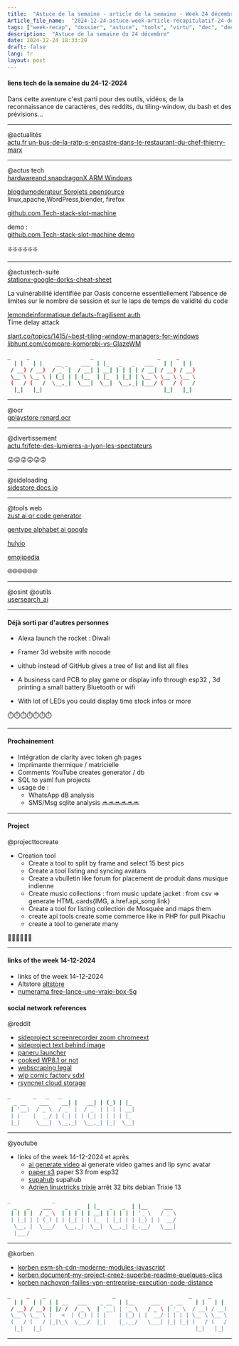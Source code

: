 ```yaml
--- 
title:  "Astuce de la semaine - article de la semaine - Week 24 décembre - Décembre 2024 - Weekrecap"
Article_file_name:  "2024-12-24-astuce-week-article-récapitulatif-24-dec.md"
tags: ["week-recap", "dossier", "astuce", "tools", "virtu", "dec", "dec-2024"]
description:  "Astuce de la semaine du 24 décembre"
date: 2024-12-24 18:33:29
draft: false 
lang: fr
layout: post
---
```



#### liens tech de la semaine du 24-12-2024
Dans cette aventure c'est parti pour des outils, vidéos, de la reconnaissance de caractères, des reddits, du tiling-window, du bash et des prévisions...  

----------


@actualités     
[actu.fr un-bus-de-la-ratp-s-encastre-dans-le-restaurant-du-chef-thierry-marx](https://actu.fr/ile-de-france/saint-ouen-sur-seine_93070/saint-ouen-un-bus-de-la-ratp-s-encastre-dans-le-restaurant-du-chef-thierry-marx_62016587.html)

----------

@actus tech     
[hardwareand snapdragonX ARM Windows](https://c.co/actualites/breves/les-pc-avec-snapdragon-x-elite-peinent-a-convaincre-qualcomm-revoit-un-peu-ses-ambitions)    


[blogdumoderateur 5projets opensource](https://www.blogdumoderateur.com/5-projets-open-source-marque-leur-temps/)    
linux,apache,WordPress,blender, firefox  



[github.com Tech-stack-slot-machine](https://github.com/Anurag-Kochar-1/Tech-stack-slot-machine)    


demo :  
[github.com Tech-stack-slot-machine demo](https://tech-stack-slot-machine.pages.dev/)   

❇️❇️❇️❇️❇️❇️

----------

@actustech-suite  
[stationx-google-dorks-cheat-sheet](https://www.stationx.net/google-dorks-cheat-sheet/)    



La vulnérabilité identifiée par Oasis concerne essentiellement l’absence de limites sur le nombre de session et sur le laps de temps de validité du code     

[lemondeinformatique defauts-fragilisent auth](https://www.lemondeinformatique.fr/actualites/lire-des-defauts-fragilisent-l-authentification-multifacteur-de-microsoft-95519.html)    
Time delay attack   


[slant.co/topics/1415/~best-tiling-window-managers-for-windows](https://www.slant.co/topics/1415/~best-tiling-window-managers-for-windows)    
[libhunt.com/compare-komorebi-vs-GlazeWM](https://www.libhunt.com/compare-komorebi-vs-GlazeWM)    


```bash
_     _                   _                    _     _  
  | |   | |    __ _    ___  | |_   _   _   ___   | |   | | 
 / __) / __)  / _` |  / __| | __| | | | | / __| / __) / __)
 \__ \ \__ \ | (_| | | (__  | |_  | |_| | \__ \ \__ \ \__ \
 (   / (   /  \__,_|  \___|  \__|  \__,_| |___/ (   / (   /
  |_|   |_|                                      |_|   |_|
```


----------

@ocr   
[gplaystore renard.ocr](https://play.google.com/store/apps/details?id=com.renard.ocr)    


----------


@divertissement  
[actu.fr/fete-des-lumieres-a-lyon-les-spectateurs](https://actu.fr/auvergne-rhone-alpes/lyon_69123/fete-des-lumieres-a-lyon-les-spectateurs-demolissent-le-parc-de-la-tete-d-or-qui-decoit_61966218.html)  

😜😜😜😜😜😜


----------

@sideloading  
[sidestore docs io](https://docs.sidestore.io/docs/faq/)



----------

@tools web     
[zust ai qr code generator](http://qr.zust.ai/)   

[gentype alphabet ai google](http://labs.google/gentype)  

[hulyio](http://huly.io/)  

[emojipedia](https://emojipedia.org/grinning-face)  


🌐🌐🌐🌐🌐🌐

----------

@osint @outils  
[usersearch_ai](https://usersearch.ai/account/login.php)

----------

#### Déjà sorti par d'autres personnes
- Alexa launch the rocket : Diwali
- Framer 3d website with nocode
- uithub instead of GitHub gives a tree of list and list all files


- A business card PCB to play game or display info through esp32 , 3d printing a small battery Bluetooth or wifi
- With lot of LEDs you could display time stock infos or more

⏱️⏱️⏱️⏱️⏱️⏱️⏱️

----------

#### Prochainement 
- Intégration de clarity avec token  gh pages 
- Imprimante thermique / matricielle
- Comments YouTube creates generator / db 
- SQL to yaml fun projects 
- usage de : 
    - WhatsApp dB analysis
    - SMS/Msg sqlite analysis
🔜🔜🔜🔜🔜🔜

----------


#### Project 
@projecttocreate

- Creation tool
    - Create a tool to split by frame and select 15 best pics
    - Create a tool listing and syncing avatars
    - Create a vbulletin like forum for placement de produit dans musique indienne
    - Create music collections : from music update jacket : from csv => generate HTML.cards{IMG, a.href.api_song.link}
    - Create a tool for listing collection de Mosquée and maps them
    - create api tools
    create some commerce like in PHP for pull Pikachu 
    - create a tool to generate many 

🔨🔨🔨🔨🔨🔨

----------


#### links of the week 14-12-2024
- links of the week 14-12-2024
- Altstore [altstore](https://qnblackcat.github.io/AltStore/)
-  [numerama free-lance-une-vraie-box-5g](https://www.numerama.com/tech/1862766-free-lance-une-vraie-box-5g-avec-wi-fi-7-pour-ceux-qui-nont-pas-la-fibre.html)


#### social network references 
@reddit 
- [sideproject screenrecorder zoom chromeext](https://www.reddit.com/r/SideProject/s/9mAzBic9Q3)
- [sideproject text behind image](https://www.reddit.com/r/SideProject/s/XNemRCSb9I)
- [paneru launcher](https://www.reddit.com/r/commandline/s/GpN1WQD5N8)
- [cooked WP8.1 or not](https://www.reddit.com/r/windowsphone/s/cXay3A6IjQ)
- [webscraping legal](https://www.reddit.com/r/webscraping/s/1N9lCeOXQR)
- [wip comic factory sdxl](https://www.reddit.com/r/StableDiffusion/s/73WwZxlyYe)
- [rsyncnet cloud storage](https://www.reddit.com/u/rsyncnet/s/ksGdNJMqeV)


```bash
_       _   _   _   
  _ __    ___    __| |   __| | (_) | |_ 
 | '__|  / _ \  / _` |  / _` | | | | __|
 | |    |  __/ | (_| | | (_| | | | | |_ 
 |_|     \___|  \__,_|  \__,_| |_|  \__|
```

----------


@youtube
- links of the week 14-12-2024 et après 
    - [ai generate video](https://youtu.be/amKgVeMUDjE) ai generate video games and lip sync avatar
    - [paper s3](https://youtu.be/n9BiO0WIkfw) paper S3 from esp32
    - [supahub](https://youtu.be/aAvDI1qae-U) supahub
    - [Adrien linuxtricks trixie](https://youtu.be/zU8ktcM0n7k) arrêt 32 bits debian Trixie 13


```bash
_             _            
  _   _    ___    _   _  | |_   _   _  | |__     ___ 
 | | | |  / _ \  | | | | | __| | | | | | '_ \   / _ \
 | |_| | | (_) | | |_| | | |_  | |_| | | |_) | |  __/
  \__, |  \___/   \__,_|  \__|  \__,_| |_.__/   \___|
  |___/
```


----------

@korben 
- [korben esm-sh-cdn-moderne-modules-javascript](https://korben.info/esm-sh-cdn-moderne-modules-javascript.html)
- [korben document-my-project-creez-superbe-readme-quelques-clics](https://korben.info/document-my-project-creez-superbe-readme-quelques-clics.html)
- [korben nachovpn-failles-vpn-entreprise-execution-code-distance](https://korben.info/nachovpn-failles-vpn-entreprise-execution-code-distance.html)


```bash
_     _    _                     _                       _     _  
  | |   | |  | | __   ___    _ __  | |__     ___   _ __    | |   | | 
 / __) / __) | |/ /  / _ \  | '__| | '_ \   / _ \ | '_ \  / __) / __)
 \__ \ \__ \ |   <  | (_) | | |    | |_) | |  __/ | | | | \__ \ \__ \
 (   / (   / |_|\_\  \___/  |_|    |_.__/   \___| |_| |_| (   / (   /
  |_|   |_|                                                |_|   |_|
```



----------
